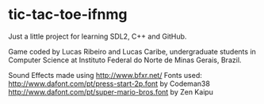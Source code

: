 tic-tac-toe-ifnmg
=================

Just a little project for learning SDL2, C++ and GitHub.

Game coded by Lucas Ribeiro and Lucas Caribe, undergraduate students in Computer Science at Instituto Federal do Norte de Minas Gerais, Brazil.

Sound Effects made using http://www.bfxr.net/
Fonts used: http://www.dafont.com/pt/press-start-2p.font by Codeman38
http://www.dafont.com/pt/super-mario-bros.font by Zen Kaipu
